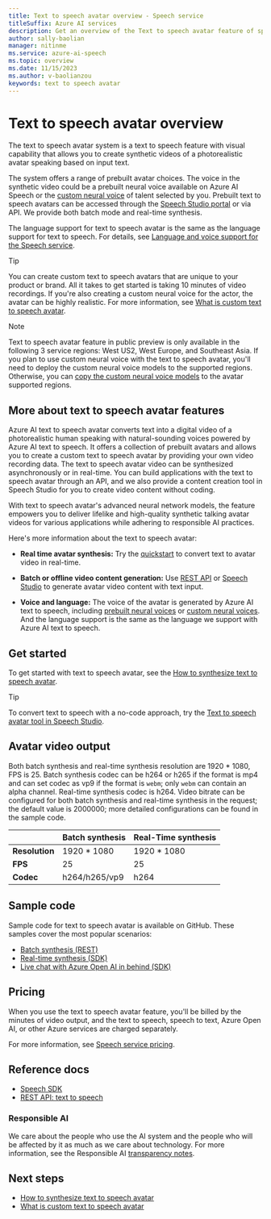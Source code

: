 ```yaml
---
title: Text to speech avatar overview - Speech service
titleSuffix: Azure AI services
description: Get an overview of the Text to speech avatar feature of speech service, which allows users to create synthetic videos featuring avatars speaking based on text input. 
author: sally-baolian
manager: nitinme
ms.service: azure-ai-speech
ms.topic: overview
ms.date: 11/15/2023
ms.author: v-baolianzou
keywords: text to speech avatar
---
```


# Text to speech avatar overview

The text to speech avatar system is a text to speech feature with visual capability that allows you to create synthetic videos of a photorealistic avatar speaking based on input text.

The system offers a range of prebuilt avatar choices. The voice in the synthetic video could be a prebuilt neural voice available on Azure AI Speech or the [custom neural voice](../../custom-neural-voice.md) of talent selected by you. Prebuilt text to speech avatars can be accessed through the [Speech Studio portal](https://aka.ms/speechstudio/talkingavatar) or via API. We provide both batch mode and real-time synthesis. 

The language support for text to speech avatar is the same as the language support for text to speech. For details, see [Language and voice support for the Speech service](../../language-support.md?tabs=tts).

> [!TIP]
> You can create custom text to speech avatars that are unique to your product or brand. All it takes to get started is taking 10 minutes of video recordings. If you're also creating a custom neural voice for the actor, the avatar can be highly realistic. For more information, see [What is custom text to speech avatar](./what-is-custom-tts-avatar.md).


> [!NOTE]
> Text to speech avatar feature in public preview is only available in the following 3 service regions: West US2, West Europe, and Southeast Asia. If you plan to use custom neural voice with the text to speech avatar, you'll need to deploy the custom neural voice models to the supported regions. Otherwise, you can [copy the custom neural voice models](../../how-to-custom-voice-create-voice.md#copy-your-voice-model-to-another-project) to the avatar supported regions. 

## More about text to speech avatar features

Azure AI text to speech avatar converts text into a digital video of a photorealistic human speaking with natural-sounding voices powered by Azure AI text to speech. It offers a collection of prebuilt avatars and allows you to create a custom text to speech avatar by providing your own video recording data. The text to speech avatar video can be synthesized asynchronously or in real-time. You can build applications with the text to speech avatar through an API, and we also provide a content creation tool in Speech Studio for you to create video content without coding.

With text to speech avatar's advanced neural network models, the feature empowers you to deliver lifelike and high-quality synthetic talking avatar videos for various applications while adhering to responsible AI practices.

Here's more information about the text to speech avatar:

- **Real time avatar synthesis:** Try the [quickstart](../../get-started-text-to-speech.md) to convert text to avatar video in real-time.

- **Batch or offline video content generation:** Use [REST API](../../rest-text-to-speech.md) or [Speech Studio](https://aka.ms/speechstudio/talkingavatar) to generate avatar video content with text input.

- **Voice and language:** The voice of the avatar is generated by Azure AI text to speech, including [prebuilt neural voices](../../language-support.md?tabs=tts) or [custom neural voices](../../custom-neural-voice.md). And the language support is the same as the language we support with Azure AI text to speech.

## Get started

To get started with text to speech avatar, see the [How to synthesize text to speech avatar](get-started-avatar.md).

> [!TIP]
> To convert text to speech with a no-code approach, try the [Text to speech avatar tool in Speech Studio](https://aka.ms/speechstudio/talkingavatar).

## Avatar video output

Both batch synthesis and real-time synthesis resolution are 1920 * 1080, FPS is 25. Batch synthesis codec can be h264 or h265 if the format is mp4 and can set codec as vp9 if the format is `webm`; only `webm` can contain an alpha channel. Real-time synthesis codec is h264. Video bitrate can be configured for both batch synthesis and real-time synthesis in the request; the default value is 2000000; more detailed configurations can be found in the sample code.

|                  | Batch synthesis  | Real-Time synthesis |
|------------------|------------------|----------------------|
| **Resolution**   | 1920 * 1080      | 1920 * 1080          |
| **FPS**          | 25               | 25                   |
| **Codec**        | h264/h265/vp9    | h264                 |

## Sample code

Sample code for text to speech avatar is available on GitHub. These samples cover the most popular scenarios:

* [Batch synthesis (REST)](https://github.com/Azure-Samples/cognitive-services-speech-sdk/tree/master/samples)
* [Real-time synthesis (SDK)](https://github.com/Azure-Samples/cognitive-services-speech-sdk/tree/master/samples/js/browser)
* [Live chat with Azure Open AI in behind (SDK)](https://github.com/Azure-Samples/cognitive-services-speech-sdk/tree/master/samples/js/browser)

## Pricing

When you use the text to speech avatar feature, you'll be billed by the minutes of video output, and the text to speech, speech to text, Azure Open AI, or other Azure services are charged separately.

For more information, see [Speech service pricing](https://azure.microsoft.com/pricing/details/cognitive-services/speech-services/).

## Reference docs

* [Speech SDK](../../speech-sdk.md)
* [REST API: text to speech](../../rest-text-to-speech.md)
  
### Responsible AI 

We care about the people who use the AI system and the people who will be affected by it as much as we care about technology. For more information, see the Responsible AI [transparency notes](https://aka.ms/TTS-TN).


## Next steps

* [How to synthesize text to speech avatar](get-started-avatar.md)
* [What is custom text to speech avatar](what-is-custom-tts-avatar.md)
